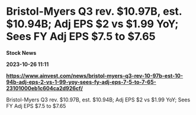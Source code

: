 # Bristol-Myers Q3 rev. $10.97B, est. $10.94B; Adj EPS $2 vs $1.99 YoY; Sees FY Adj EPS $7.5 to $7.65
**Stock News**

**2023-10-26 11:11**

**https://www.ainvest.com/news/bristol-myers-q3-rev-10-97b-est-10-94b-adj-eps-2-vs-1-99-yoy-sees-fy-adj-eps-7-5-to-7-65-23101000eb1c604ca2d926cf/**

Bristol-Myers Q3 rev. $10.97B, est. $10.94B; Adj EPS $2 vs $1.99 YoY; Sees FY Adj EPS $7.5 to $7.65